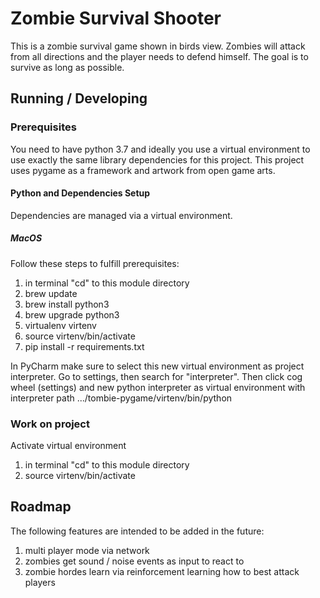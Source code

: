 # Zombie Survival Shooter
This is a zombie survival game shown in birds view. Zombies will attack from all directions
and the player needs to defend himself. The goal is to survive as long as possible.

## Running / Developing

### Prerequisites 
You need to have python 3.7 and ideally you use a virtual environment to use exactly the 
same library dependencies for this project. This project uses pygame as a framework 
and artwork from open game arts. 

#### Python and Dependencies Setup
Dependencies are managed via a virtual environment.

##### MacOS 
Follow these steps to fulfill prerequisites:
1. in terminal "cd" to this module directory
1. brew update
1. brew install python3
1. brew upgrade python3
1. virtualenv virtenv
1. source virtenv/bin/activate
1. pip install -r requirements.txt

In PyCharm make sure to select this new virtual environment as project interpreter.
Go to settings, then search for "interpreter". Then click cog wheel (settings) and 
new python interpreter as virtual environment with interpreter path
.../tombie-pygame/virtenv/bin/python 

### Work on project
Activate virtual environment
1. in terminal "cd" to this module directory
1. source virtenv/bin/activate

## Roadmap
The following features are intended to be added in the future:
1. multi player mode via network
1. zombies get sound / noise events as input to react to
1. zombie hordes learn via reinforcement learning how to best attack players